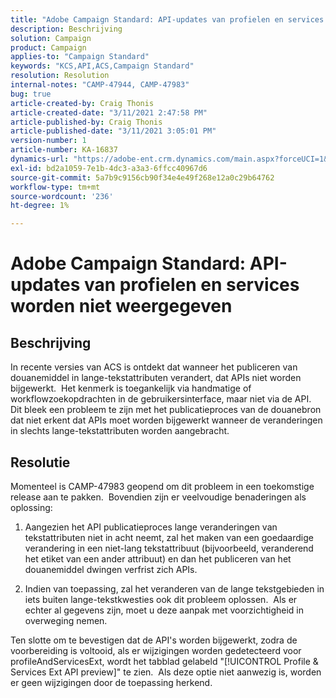 ```yaml
---
title: "Adobe Campaign Standard: API-updates van profielen en services worden niet weerspiegeld"
description: Beschrijving
solution: Campaign
product: Campaign
applies-to: "Campaign Standard"
keywords: "KCS,API,ACS,Campaign Standard"
resolution: Resolution
internal-notes: "CAMP-47944, CAMP-47983"
bug: true
article-created-by: Craig Thonis
article-created-date: "3/11/2021 2:47:58 PM"
article-published-by: Craig Thonis
article-published-date: "3/11/2021 3:05:01 PM"
version-number: 1
article-number: KA-16837
dynamics-url: "https://adobe-ent.crm.dynamics.com/main.aspx?forceUCI=1&pagetype=entityrecord&etn=knowledgearticle&id=9e584fc3-7882-eb11-a812-000d3a3b2c6b"
exl-id: bd2a1059-7e1b-4dc3-a3a3-6ffcc40967d6
source-git-commit: 5a7b9c9156cb90f34e4e49f268e12a0c29b64762
workflow-type: tm+mt
source-wordcount: '236'
ht-degree: 1%

---
```


# Adobe Campaign Standard: API-updates van profielen en services worden niet weergegeven

## Beschrijving


In recente versies van ACS is ontdekt dat wanneer het publiceren van douanemiddel in lange-tekstattributen verandert, dat APIs niet worden bijgewerkt.  Het kenmerk is toegankelijk via handmatige of workflowzoekopdrachten in de gebruikersinterface, maar niet via de API.  Dit bleek een probleem te zijn met het publicatieproces van de douanebron dat niet erkent dat APIs moet worden bijgewerkt wanneer de veranderingen in slechts lange-tekstattributen worden aangebracht.


## Resolutie


Momenteel is CAMP-47983 geopend om dit probleem in een toekomstige release aan te pakken.  Bovendien zijn er veelvoudige benaderingen als oplossing:

1) Aangezien het API publicatieproces lange veranderingen van tekstattributen niet in acht neemt, zal het maken van een goedaardige verandering in een niet-lang tekstattribuut (bijvoorbeeld, veranderend het etiket van een ander attribuut) en dan het publiceren van het douanemiddel dwingen verfrist zich APIs.

2) Indien van toepassing, zal het veranderen van de lange tekstgebieden in iets buiten lange-tekstkwesties ook dit probleem oplossen.  Als er echter al gegevens zijn, moet u deze aanpak met voorzichtigheid in overweging nemen.



Ten slotte om te bevestigen dat de API&#39;s worden bijgewerkt, zodra de voorbereiding is voltooid, als er wijzigingen worden gedetecteerd voor profileAndServicesExt, wordt het tabblad gelabeld &quot;[!UICONTROL Profile & Services Ext API preview]&quot; te zien.  Als deze optie niet aanwezig is, worden er geen wijzigingen door de toepassing herkend.
